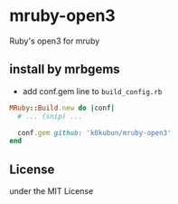 # mruby-open3

Ruby's open3 for mruby

## install by mrbgems

- add conf.gem line to `build_config.rb`

```ruby
MRuby::Build.new do |conf|
  # ... (snip) ...

  conf.gem github: 'k0kubun/mruby-open3'
end
```

## License

under the MIT License
